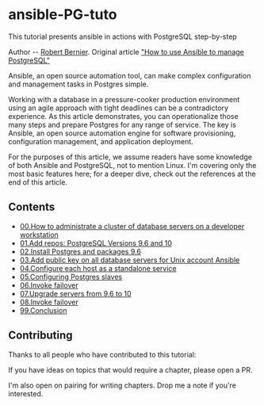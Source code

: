 # ansible-PG-tuto
This tutorial presents ansible in actions with PostgreSQL step-by-step

Author -- [Robert Bernier](https://opensource.com/users/rbernier). Original article ["How to use Ansible to manage PostgreSQL"](https://opensource.com/article/17/6/ansible-postgresql-operations) 

Ansible, an open source automation tool, can make complex configuration and management tasks in Postgres simple.

Working with a database in a pressure-cooker production environment using an agile approach with tight deadlines can be a contradictory experience. As this article demonstrates, you can operationalize those many steps and prepare Postgres for any range of service. The key is Ansible, an open source automation engine for software provisioning, configuration management, and application deployment.

For the purposes of this article, we assume readers have some knowledge of both Ansible and PostgreSQL, not to mention Linux. I'm covering only the most basic features here; for a deeper dive, check out the references at the end of this article.


## Contents

- [00.How to administrate a cluster of database servers on a developer workstation](https://github.com/4orbit/ansible-PG-tuto/tree/master/step-00)
- [01.Add repos: PostgreSQL Versions 9.6 and 10](https://github.com/4orbit/ansible-PG-tuto/tree/master/step-01)
- [02.Install Postgres and packages 9.6](https://github.com/4orbit/ansible-PG-tuto/tree/master/step-02)
- [03.Add public key on all database servers for Unix account Ansible](https://github.com/4orbit/ansible-PG-tuto/tree/master/step-03)
- [04.Configure each host as a standalone service](https://github.com/4orbit/ansible-PG-tuto/tree/master/step-04)
- [05.Configuring Postgres slaves](https://github.com/4orbit/ansible-PG-tuto/tree/master/step-05)
- [06.Invoke failover](https://github.com/4orbit/ansible-PG-tuto/tree/master/step-06)
- [07.Upgrade servers from 9.6 to 10](https://github.com/4orbit/ansible-PG-tuto/tree/master/step-07)
- [08.Invoke failover](https://github.com/4orbit/ansible-PG-tuto/tree/master/step-08)
- [99.Conclusion](https://github.com/4orbit/ansible-PG-tuto/tree/master/step-99)


## Contributing

Thanks to all people who have contributed to this tutorial:

If you have ideas on topics that would require a chapter, please open a
PR.

I'm also open on pairing for writing chapters. Drop me a note if you're
interested.

